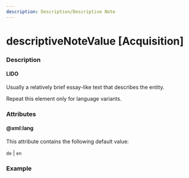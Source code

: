 ```yaml
---
description: Description/Descriptive Note
---
```


# descriptiveNoteValue \[Acquisition\]

### Description

#### LIDO

Usually a relatively brief essay-like text that describes the entity.

Repeat this element only for language variants.

### Attributes

#### @xml:lang

This attribute contains the following default value:

`de` \| `en`

### Example

